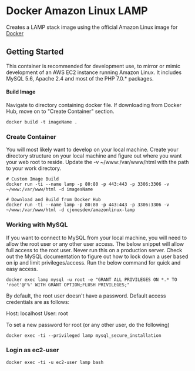 # Docker Amazon Linux LAMP

Creates a LAMP stack image using the official Amazon Linux image for [Docker](http://docker.com)


## Getting Started

This container is recommended for development use, to mirror or mimic development of an AWS EC2 instance running Amazon Linux. It includes MySQL 5.6, Apache 2.4 and most of the PHP 7.0.* packages.


#### Build Image
Navigate to directory containing docker file. If downloading from Docker Hub, move on to "Create Container" section.

```
docker build -t imageName .
```


### Create Container

You will most likely want to develop on your local machine. Create your directory structure on your local machine and figure out where you want your web root to reside. Update the -v ~/www:/var/www/html with the path to your work directory.

```
# Custom Image Build
docker run -ti --name lamp -p 80:80 -p 443:443 -p 3306:3306 -v ~/www:/var/www/html -d imagesName

# Download and Build from Docker Hub
docker run -ti --name lamp -p 80:80 -p 443:443 -p 3306:3306 -v ~/www:/var/www/html -d cjonesdev/amazonlinux-lamp
```


### Working with MySQL

If you want to connect to MySQL from your local machine, you will need to allow the root user or any other user access. The below snippet will allow full access to the root user. Never run this on a production server. Check out the MySQL documentation to figure out how to lock down a user based on ip and limit privileges/access. Run the below command for quick  and easy access.

```
docker exec lamp mysql -u root -e "GRANT ALL PRIVILEGES ON *.* TO 'root'@'%' WITH GRANT OPTION;FLUSH PRIVILEGES;"
```

By default, the root user doesn't have a password. Default access credentials are as follows:

Host: localhost
User: root

To set a new password for root (or any other user, do the following)

```
docker exec -ti --privileged lamp mysql_secure_installation
```


### Login as ec2-user

```
docker exec -ti -u ec2-user lamp bash
```
